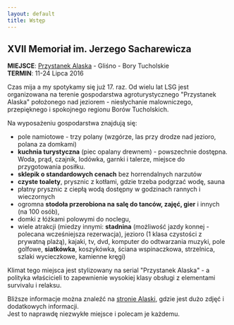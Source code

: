 ```yaml
---
layout: default
title: Wstęp
---
```


## XVII Memoriał im. Jerzego Sacharewicza 

**MIEJSCE**: [Przystanek Alaska](http://www.alaska.sundar.pl/) - Gliśno - Bory Tucholskie  
**TERMIN**: 11-24 Lipca 2016 

Czas mija a my spotykamy się już 17. raz. Od wielu lat LSG jest organizowana na terenie gospodarstwa agroturystycznego "Przystanek Alaska" położonego nad jeziorem - niesłychanie malowniczego, przepięknego i spokojnego regionu Borów Tucholskich. 

Na wyposażeniu gospodarstwa znajdują się:

- pole namiotowe - trzy polany (wzgórze, las przy drodze nad jezioro, polana za domkami) 
- **kuchnia turystyczna** (piec opalany drewnem) - powszechnie dostępna. Woda, prąd, czajnik, lodówka, garnki i talerze, miejsce do przygotowania posiłku. 
- **sklepik o standardowych cenach** bez horrendalnych narzutów 
- **czyste toalety**, prysznic z kotłami, gdzie trzeba podgrzać wodę, sauna 
- płatny prysznic z ciepłą wodą dostępny w godzinach rannych i wieczornych 
- ogromna **stodoła przerobiona na salę do tanców, zajęć, gier** i innych (na 100 osób), 
- domki z łóżkami polowymi do noclegu, 
- wiele atrakcji (miedzy innymi: **stadnina** (możliwość jazdy konnej - polecana wcześniejsza rezerwacja), jezioro (1 klasa czystości z prywatną plażą), kajaki, tv, dvd, komputer do odtwarzania muzyki, pole golfowe, **siatkówka**, koszykówka, ściana wspinaczkowa, strzelnica, szlaki wycieczkowe, kamienne kręgi) 

Klimat tego miejsca jest stylizowany na serial "Przystanek Alaska" - a polityka właścicieli to zapewnienie wysokiej klasy obsługi z elementami survivalu i relaksu. 

Bliższe informacje można znaleźć na [stronie Alaski](http://www.alaska.sundar.pl/), gdzie jest dużo zdjęć i dodatkowych informacji.  
Jest to naprawdę niezwykłe miejsce i polecam je każdemu.
